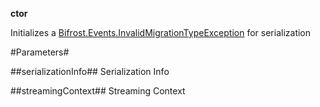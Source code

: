 **ctor**

Initializes a [Bifrost.Events.InvalidMigrationTypeException](Bifrost.Events.InvalidMigrationTypeException) for serialization

#Parameters#


##serializationInfo##
Serialization Info

##streamingContext##
Streaming Context
